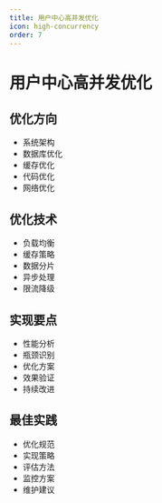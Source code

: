```yaml
---
title: 用户中心高并发优化
icon: high-concurrency
order: 7
---
```


# 用户中心高并发优化

## 优化方向
- 系统架构
- 数据库优化
- 缓存优化
- 代码优化
- 网络优化

## 优化技术
- 负载均衡
- 缓存策略
- 数据分片
- 异步处理
- 限流降级

## 实现要点
- 性能分析
- 瓶颈识别
- 优化方案
- 效果验证
- 持续改进

## 最佳实践
- 优化规范
- 实现策略
- 评估方法
- 监控方案
- 维护建议
